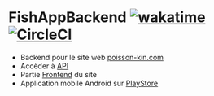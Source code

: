 # FishAppBackend [![wakatime](https://wakatime.com/badge/github/josue-lubaki/FishAppBackend.svg)](https://wakatime.com/badge/github/josue-lubaki/FishAppBackend) [![CircleCI](https://circleci.com/gh/josue-lubaki/FishAppBackend/tree/main.svg?style=svg&circle-token=f977735561fd7d6eadd35a153d67b8ceeccf57e9)](https://circleci.com/gh/josue-lubaki/FishAppBackend/tree/main)
- Backend pour le site web <a href="poisson-kin.com">poisson-kin.com</a><br>
- Accèder à <a href="https://fish-sales-application.herokuapp.com/docs">API</a><br>
- Partie <a href="https://github.com/josue-lubaki/FishAppFrontend">Frontend</a> du site <br>
- Application mobile Android sur <a href="https://play.google.com/store/apps/details?id=ca.josue.fishapp">PlayStore</a>
